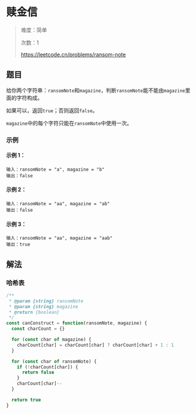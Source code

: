 # 赎金信

> 难度：简单
>
> 次数：1
>
> https://leetcode.cn/problems/ransom-note

## 题目

给你两个字符串：`ransomNote`和`magazine`，判断`ransomNote`能不能由`magazine`里面的字符构成。

如果可以，返回`true`；否则返回`false`。

`magazine`中的每个字符只能在`ransomNote`中使用一次。

### 示例

#### 示例 1：

```
输入：ransomNote = "a", magazine = "b"
输出：false
```

#### 示例 2：

```
输入：ransomNote = "aa", magazine = "ab"
输出：false
```

#### 示例 3：

```
输入：ransomNote = "aa", magazine = "aab"
输出：true
```

## 解法

### 哈希表

```javascript
/**
 * @param {string} ransomNote
 * @param {string} magazine
 * @return {boolean}
 */
const canConstruct = function(ransomNote, magazine) {
  const charCount = {}

  for (const char of magazine) {
    charCount[char] = charCount[char] ? charCount[char] + 1 : 1
  }

  for (const char of ransomNote) {
    if (!charCount[char]) {
      return false
    }
    charCount[char]--
  }

  return true
}
```
